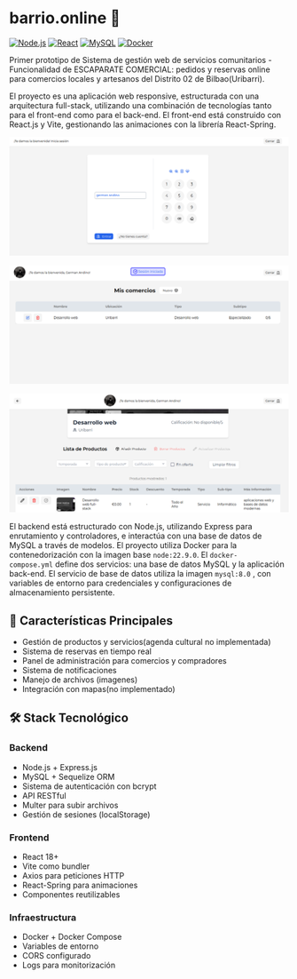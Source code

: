 # barrio.online 🏪

[![Node.js](https://img.shields.io/badge/Node.js-339933?style=flat&logo=nodedotjs&logoColor=white)](https://nodejs.org/)
[![React](https://img.shields.io/badge/React-61DAFB?style=flat&logo=react&logoColor=black)](https://reactjs.org/)
[![MySQL](https://img.shields.io/badge/MySQL-4479A1?style=flat&logo=mysql&logoColor=white)](https://www.mysql.com/)
[![Docker](https://img.shields.io/badge/Docker-2496ED?style=flat&logo=docker&logoColor=white)](https://www.docker.com/)

Primer prototipo de Sistema de gestión web de servicios comunitarios - Funcionalidad de ESCAPARATE COMERCIAL: pedidos y reservas online para comercios locales y artesanos del Distrito 02 de Bilbao(Uribarri).

El proyecto es una aplicación web responsive, estructurada con una arquitectura full-stack, utilizando una combinación de tecnologías tanto para el front-end como para el back-end. El front-end está construido con React.js y Vite, gestionando las animaciones con la librería React-Spring. 

![alt text](image-1.png)

![alt text](image-2.png)

![alt text](image-3.png)

El backend está estructurado con Node.js, utilizando Express para enrutamiento y controladores, e interactúa con una base de datos de MySQL a través de modelos. El proyecto utiliza Docker para la contenedorización con la imagen base `node:22.9.0`. El `docker-compose.yml` define dos servicios: una base de datos MySQL y la aplicación back-end. El servicio de base de datos utiliza la imagen `mysql:8.0` , con variables de entorno para credenciales y configuraciones de almacenamiento persistente.

## 🌟 Características Principales

- Gestión de productos y servicios(agenda cultural no implementada)
- Sistema de reservas en tiempo real
- Panel de administración para comercios y compradores
- Sistema de notificaciones
- Manejo de archivos (imagenes)
- Integración con mapas(no implementado)

## 🛠️ Stack Tecnológico

### Backend
- Node.js + Express.js
- MySQL + Sequelize ORM
- Sistema de autenticación con bcrypt
- API RESTful
- Multer para subir archivos
- Gestión de sesiones (localStorage)

### Frontend
- React 18+
- Vite como bundler
- Axios para peticiones HTTP
- React-Spring para animaciones
- Componentes reutilizables

### Infraestructura
- Docker + Docker Compose
- Variables de entorno
- CORS configurado
- Logs para monitorización
